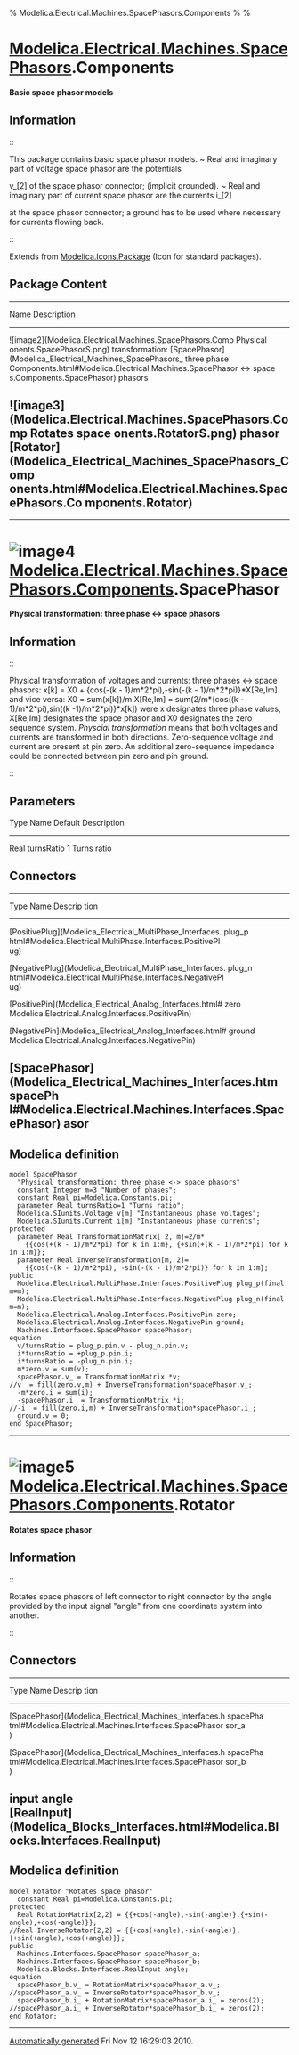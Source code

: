 % Modelica.Electrical.Machines.SpacePhasors.Components
% 
% 

[Modelica.Electrical.Machines.SpacePhasors](Modelica_Electrical_Machines_SpacePhasors.html#Modelica.Electrical.Machines.SpacePhasors).Components
================================================================================================================================================

**Basic space phasor models**

Information
-----------

::

This package contains basic space phasor models.
  ~ Real and imaginary part of voltage space phasor are the potentials

v\_[2] of the space phasor connector; (implicit grounded).
  ~ Real and imaginary part of current space phasor are the currents
    i\_[2]

at the space phasor connector; a ground has to be used where necessary
for currents flowing back.

::

Extends from
[Modelica.Icons.Package](Modelica_Icons_Package.html#Modelica.Icons.Package)
(Icon for standard packages).

Package Content
---------------

  ------------------------------------------------------------------------
  Name                                                     Description
  -------------------------------------------------------- ---------------
  ![image2](Modelica.Electrical.Machines.SpacePhasors.Comp Physical
  onents.SpacePhasorS.png)                                 transformation:
  [SpacePhasor](Modelica_Electrical_Machines_SpacePhasors_ three phase
  Components.html#Modelica.Electrical.Machines.SpacePhasor <-\> space
  s.Components.SpacePhasor)                                phasors

  ![image3](Modelica.Electrical.Machines.SpacePhasors.Comp Rotates space
  onents.RotatorS.png)                                     phasor
  [Rotator](Modelica_Electrical_Machines_SpacePhasors_Comp 
  onents.html#Modelica.Electrical.Machines.SpacePhasors.Co 
  mponents.Rotator)                                        
  ------------------------------------------------------------------------

* * * * *

![image4](Modelica.Electrical.Machines.SpacePhasors.Components.SpacePhasorI.png) [Modelica.Electrical.Machines.SpacePhasors.Components](Modelica_Electrical_Machines_SpacePhasors_Components.html#Modelica.Electrical.Machines.SpacePhasors.Components).SpacePhasor
===================================================================================================================================================================================================================================================================

**Physical transformation: three phase <-\> space phasors**

Information
-----------

::

Physical transformation of voltages and currents: three phases <-\>
space phasors: x[k] = X0 + {cos(-(k - 1)/m\*2\*pi),-sin(-(k -
1)/m\*2\*pi)}\*X[Re,Im] and vice versa: X0 = sum(x[k])/m X[Re,Im] =
sum(2/m\*{cos((k - 1)/m\*2\*pi),sin((k -1)/m\*2\*pi)}\*x[k]) were x
designates three phase values, X[Re,Im] designates the space phasor and
X0 designates the zero sequence system. *Physcial transformation* means
that both voltages and currents are transformed in both directions.
Zero-sequence voltage and current are present at pin zero. An additional
zero-sequence impedance could be connected between pin zero and pin
ground.

::

Parameters
----------

  Type      Name            Default      Description
  --------- --------------- ------------ ----------------
  Real      turnsRatio      1            Turns ratio

Connectors
----------

  -------------------------------------------------------------------------
  Type                                                      Name    Descrip
                                                                    tion
  --------------------------------------------------------- ------- -------
  [PositivePlug](Modelica_Electrical_MultiPhase_Interfaces. plug\_p 
  html#Modelica.Electrical.MultiPhase.Interfaces.PositivePl         
  ug)                                                               

  [NegativePlug](Modelica_Electrical_MultiPhase_Interfaces. plug\_n 
  html#Modelica.Electrical.MultiPhase.Interfaces.NegativePl         
  ug)                                                               

  [PositivePin](Modelica_Electrical_Analog_Interfaces.html# zero    
  Modelica.Electrical.Analog.Interfaces.PositivePin)                

  [NegativePin](Modelica_Electrical_Analog_Interfaces.html# ground  
  Modelica.Electrical.Analog.Interfaces.NegativePin)                

  [SpacePhasor](Modelica_Electrical_Machines_Interfaces.htm spacePh 
  l#Modelica.Electrical.Machines.Interfaces.SpacePhasor)    asor    
  -------------------------------------------------------------------------

Modelica definition
-------------------

    model SpacePhasor 
      "Physical transformation: three phase <-> space phasors"
      constant Integer m=3 "Number of phases";
      constant Real pi=Modelica.Constants.pi;
      parameter Real turnsRatio=1 "Turns ratio";
      Modelica.SIunits.Voltage v[m] "Instantaneous phase voltages";
      Modelica.SIunits.Current i[m] "Instantaneous phase currents";
    protected 
      parameter Real TransformationMatrix[ 2, m]=2/m*
        {{cos(+(k - 1)/m*2*pi) for k in 1:m}, {+sin(+(k - 1)/m*2*pi) for k in 1:m}};
      parameter Real InverseTransformation[m, 2]=
        {{cos(-(k - 1)/m*2*pi), -sin(-(k - 1)/m*2*pi)} for k in 1:m};
    public 
      Modelica.Electrical.MultiPhase.Interfaces.PositivePlug plug_p(final m=m);
      Modelica.Electrical.MultiPhase.Interfaces.NegativePlug plug_n(final m=m);
      Modelica.Electrical.Analog.Interfaces.PositivePin zero;
      Modelica.Electrical.Analog.Interfaces.NegativePin ground;
      Machines.Interfaces.SpacePhasor spacePhasor;
    equation 
      v/turnsRatio = plug_p.pin.v - plug_n.pin.v;
      i*turnsRatio = +plug_p.pin.i;
      i*turnsRatio = -plug_n.pin.i;
      m*zero.v = sum(v);
      spacePhasor.v_ = TransformationMatrix *v;
    //v  = fill(zero.v,m) + InverseTransformation*spacePhasor.v_;
      -m*zero.i = sum(i);
      -spacePhasor.i_ = TransformationMatrix *i;
    //-i  = fill(zero.i,m) + InverseTransformation*spacePhasor.i_;
      ground.v = 0;
    end SpacePhasor;

* * * * *

![image5](Modelica.Electrical.Machines.SpacePhasors.Components.RotatorI.png) [Modelica.Electrical.Machines.SpacePhasors.Components](Modelica_Electrical_Machines_SpacePhasors_Components.html#Modelica.Electrical.Machines.SpacePhasors.Components).Rotator
===========================================================================================================================================================================================================================================================

**Rotates space phasor**

Information
-----------

::

Rotates space phasors of left connector to right connector by the angle
provided by the input signal "angle" from one coordinate system into
another.

::

Connectors
----------

  ------------------------------------------------------------------------
  Type                                                    Name     Descrip
                                                                   tion
  ------------------------------------------------------- -------- -------
  [SpacePhasor](Modelica_Electrical_Machines_Interfaces.h spacePha 
  tml#Modelica.Electrical.Machines.Interfaces.SpacePhasor sor\_a   
  )                                                                

  [SpacePhasor](Modelica_Electrical_Machines_Interfaces.h spacePha 
  tml#Modelica.Electrical.Machines.Interfaces.SpacePhasor sor\_b   
  )                                                                

  input                                                   angle    
  [RealInput](Modelica_Blocks_Interfaces.html#Modelica.Bl          
  ocks.Interfaces.RealInput)                                       
  ------------------------------------------------------------------------

Modelica definition
-------------------

    model Rotator "Rotates space phasor"
      constant Real pi=Modelica.Constants.pi;
    protected 
      Real RotationMatrix[2,2] = {{+cos(-angle),-sin(-angle)},{+sin(-angle),+cos(-angle)}};
    //Real InverseRotator[2,2] = {{+cos(+angle),-sin(+angle)},{+sin(+angle),+cos(+angle)}};
    public 
      Machines.Interfaces.SpacePhasor spacePhasor_a;
      Machines.Interfaces.SpacePhasor spacePhasor_b;
      Modelica.Blocks.Interfaces.RealInput angle;
    equation 
      spacePhasor_b.v_ = RotationMatrix*spacePhasor_a.v_;
    //spacePhasor_a.v_ = InverseRotator*spacePhasor_b.v_;
      spacePhasor_b.i_ + RotationMatrix*spacePhasor_a.i_ = zeros(2);
    //spacePhasor_a.i_ + InverseRotator*spacePhasor_b.i_ = zeros(2);
    end Rotator;

* * * * *

[Automatically generated](http://www.3ds.com/) Fri Nov 12 16:29:03 2010.
